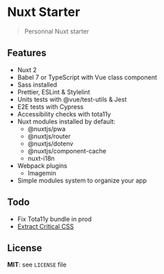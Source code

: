 # Nuxt Starter

> Personnal Nuxt starter

## Features

* Nuxt 2
* Babel 7 or TypeScript with Vue class component
* Sass installed
* Prettier, ESLint & Stylelint
* Units tests with @vue/test-utils & Jest
* E2E tests with Cypress
* Accessibility checks with tota11y
* Nuxt modules installed by default:
  * @nuxtjs/pwa
  * @nuxtjs/router
  * @nuxtjs/dotenv
  * @nuxtjs/component-cache
  * nuxt-i18n
* Webpack plugins
  * Imagemin
* Simple modules system to organize your app

## Todo

* Fix Tota11y bundle in prod
* [Extract Critical CSS](https://github.com/nuxt/nuxt.js/issues/3091)

## License

**MIT**: see `LICENSE` file
